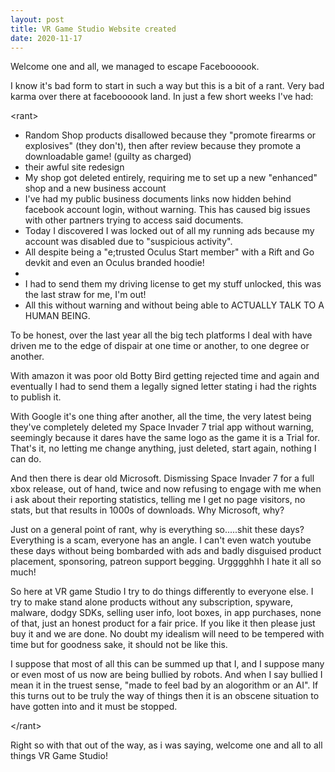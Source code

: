 ```yaml
---
layout: post
title: VR Game Studio Website created
date: 2020-11-17
---
```


<p>Welcome one and all, we managed to escape Faceboooook.</p>
<p>I know it's bad form to start in such a way but this is a bit of a rant. Very bad karma over there at faceboooook land. In just a few short weeks I've had:</p>
<p>&lt;rant&gt;</p>
<ul>
  <li>Random Shop products disallowed because they &quot;promote firearms or explosives&quot; (they don't), then after review because they promote a downloadable game! (guilty as charged)</li>
  <li>their awful site redesign</li>
  <li>My shop got deleted entirely, requiring me to set up a new &quot;enhanced&quot; shop and a new business account</li>
  <li>I've had my public business documents links now hidden behind facebook account login, without warning. This has caused big issues with other partners trying to access said documents.</li>
  <li>Today I discovered I was locked out of all my running ads because my account was disabled due to "suspicious activity".</li>
  <li>All despite being a &quote;trusted Oculus Start member&quot; with a Rift and Go devkit and even an Oculus branded hoodie!<li>
  <li>I had to send them my driving license to get my stuff unlocked, this was the last straw for me, I'm out!</li>
  <li>All this without warning and without being able to ACTUALLY TALK TO A HUMAN BEING.</li>
</ul>
<p>
  To be honest, over the last year all the big tech platforms I deal with have driven me to the edge of dispair at one time or another, to one degree or another.
</p>
<p>
	With amazon it was poor old Botty Bird getting rejected time and again and eventually I had to send them a legally signed letter stating i had the rights to publish it.
</p>
<p>
	With Google it's one thing after another, all the time, the very latest being they've completely deleted my Space Invader 7 trial app without warning, 
	seemingly because it dares have the same logo as the game it is a Trial for. That's it, no letting me change anything, just deleted, start again, nothing I can do.
</p>
<p>
	And then there is dear old Microsoft. Dismissing Space Invader 7 for a full xbox release, out of hand, twice and now refusing to engage with me when i ask about their reporting statistics,
	telling me I get no page visitors, no stats, but that results in 1000s of downloads. Why Microsoft, why?
</p>
<p>
	Just on a general point of rant, why is everything so.....shit these days? Everything is a scam, everyone has an angle. I can't even watch youtube these days without
	being bombarded with ads and badly disguised product placement, sponsoring, patreon support begging. Urgggghhh I hate it all so much!
</p>
<p>
	So here at VR game Studio I try to do things differently to everyone else. I try to make stand alone products without any subscription, spyware, malware, dodgy SDKs,
	selling user info, loot boxes, in app purchases, none of that, just an honest product for a fair price. If you like it then please just buy it and we are done.
	No doubt my idealism will need to be tempered with time but for goodness sake, it should not be like this.
</p>
<p>I suppose that most of all this can be summed up that I, and I suppose many or even most of us now are being bullied by robots. And when I say bullied I mean it in the truest sense, 
	&quot;made to feel bad by an alogorithm or an AI&quot;. If this turns out to be truly the way of things then it is an obscene situation to have gotten into and it must be stopped.
</p>
<p>&lt;/rant&gt;<p>
<p>Right so with that out of the way, as i was saying, welcome one and all to all things VR Game Studio!</p>
